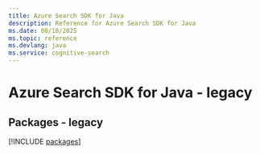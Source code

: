 ```yaml
---
title: Azure Search SDK for Java
description: Reference for Azure Search SDK for Java
ms.date: 08/18/2025
ms.topic: reference
ms.devlang: java
ms.service: cognitive-search
---
```

# Azure Search SDK for Java - legacy
## Packages - legacy
[!INCLUDE [packages](search-index.md)]